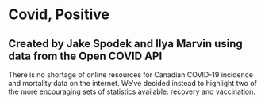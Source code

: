 <h1>Covid, Positive</h1>

<h2>Created by Jake Spodek and Ilya Marvin using data from the Open COVID API </h2>

There is no shortage of online resources for Canadian COVID-19 incidence and mortality data on the internet. We’ve decided instead to highlight two of the more encouraging sets of statistics available: recovery and vaccination.

